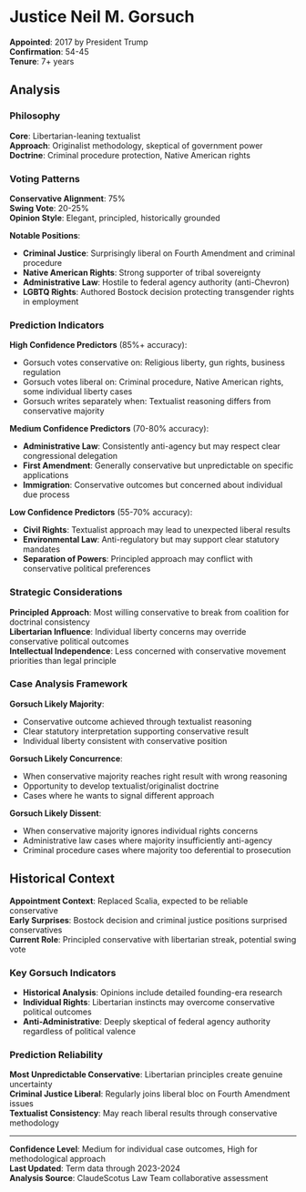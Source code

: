 # Justice Neil M. Gorsuch

**Appointed**: 2017 by President Trump  
**Confirmation**: 54-45  
**Tenure**: 7+ years

## Analysis

### Philosophy
**Core**: Libertarian-leaning textualist  
**Approach**: Originalist methodology, skeptical of government power  
**Doctrine**: Criminal procedure protection, Native American rights

### Voting Patterns

**Conservative Alignment**: 75%  
**Swing Vote**: 20-25%  
**Opinion Style**: Elegant, principled, historically grounded

**Notable Positions**:
- **Criminal Justice**: Surprisingly liberal on Fourth Amendment and criminal procedure
- **Native American Rights**: Strong supporter of tribal sovereignty
- **Administrative Law**: Hostile to federal agency authority (anti-Chevron)
- **LGBTQ Rights**: Authored Bostock decision protecting transgender rights in employment

### Prediction Indicators

**High Confidence Predictors** (85%+ accuracy):
- Gorsuch votes conservative on: Religious liberty, gun rights, business regulation
- Gorsuch votes liberal on: Criminal procedure, Native American rights, some individual liberty cases
- Gorsuch writes separately when: Textualist reasoning differs from conservative majority

**Medium Confidence Predictors** (70-80% accuracy):
- **Administrative Law**: Consistently anti-agency but may respect clear congressional delegation
- **First Amendment**: Generally conservative but unpredictable on specific applications
- **Immigration**: Conservative outcomes but concerned about individual due process

**Low Confidence Predictors** (55-70% accuracy):
- **Civil Rights**: Textualist approach may lead to unexpected liberal results
- **Environmental Law**: Anti-regulatory but may support clear statutory mandates
- **Separation of Powers**: Principled approach may conflict with conservative political preferences

### Strategic Considerations

**Principled Approach**: Most willing conservative to break from coalition for doctrinal consistency  
**Libertarian Influence**: Individual liberty concerns may override conservative political outcomes  
**Intellectual Independence**: Less concerned with conservative movement priorities than legal principle

### Case Analysis Framework

**Gorsuch Likely Majority**:
- Conservative outcome achieved through textualist reasoning
- Clear statutory interpretation supporting conservative result
- Individual liberty consistent with conservative position

**Gorsuch Likely Concurrence**:
- When conservative majority reaches right result with wrong reasoning
- Opportunity to develop textualist/originalist doctrine
- Cases where he wants to signal different approach

**Gorsuch Likely Dissent**:
- When conservative majority ignores individual rights concerns
- Administrative law cases where majority insufficiently anti-agency
- Criminal procedure cases where majority too deferential to prosecution

## Historical Context

**Appointment Context**: Replaced Scalia, expected to be reliable conservative  
**Early Surprises**: Bostock decision and criminal justice positions surprised conservatives  
**Current Role**: Principled conservative with libertarian streak, potential swing vote

### Key Gorsuch Indicators
- **Historical Analysis**: Opinions include detailed founding-era research
- **Individual Rights**: Libertarian instincts may overcome conservative political outcomes
- **Anti-Administrative**: Deeply skeptical of federal agency authority regardless of political valence

### Prediction Reliability
**Most Unpredictable Conservative**: Libertarian principles create genuine uncertainty  
**Criminal Justice Liberal**: Regularly joins liberal bloc on Fourth Amendment issues  
**Textualist Consistency**: May reach liberal results through conservative methodology

---

**Confidence Level**: Medium for individual case outcomes, High for methodological approach  
**Last Updated**: Term data through 2023-2024  
**Analysis Source**: ClaudeScotus Law Team collaborative assessment